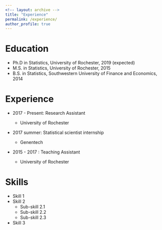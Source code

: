 ```yaml
---
<!-- layout: archive -->
title: "Experience"
permalink: /experience/
author_profile: true
---
```


Education
======
* Ph.D in Statistics, University of Rochester, 2019 (expected)
* M.S. in Statistics, University of Rochester, 2015
* B.S. in Statistics, Southwestern University of Finance and Economics, 2014

Experience
======
* 2017 - Present: Research Assistant
  * University of Rochester

* 2017 summer: Statistical scientist internship
  * Genentech
  
* 2015 - 2017 : Teaching Assistant
  * University of Rochester
  
Skills
======
* Skill 1
* Skill 2
  * Sub-skill 2.1
  * Sub-skill 2.2
  * Sub-skill 2.3
* Skill 3

